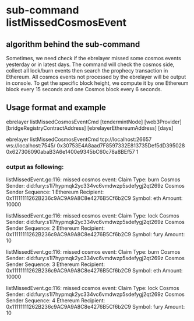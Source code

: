 # sub-command listMissedCosmosEvent

## algorithm behind the sub-command
Sometimes, we need check if the ebrelayer missed some cosmos events yesterday or in latest days. The command will check the cosmos side, collect all lock/burn events then search the prophecy transaction in Ethereum. All cosmos events not processed by the ebrelayer will be output in console. To get the specific block height, we compute it by one Ethereum block every 15 seconds and one Cosmos block every 6 seconds.

## Usage format and example
ebrelayer listMissedCosmosEventCmd [tendermintNode] [web3Provider] [bridgeRegistryContractAddress] [ebrelayerEthereumAddress] [days]

ebrelayer listMissedCosmosEventCmd tcp://localhost:26657 ws://localhost:7545/ 0x30753E4A8aad7F8597332E813735Def5dD395028 0x627306090abaB3A6e1400e9345bC60c78a8BEf57 1

### output as following:

listMissedEvent.go:116: missed cosmos event: 
Claim Type: burn
Cosmos Sender: did:fury:s1l7hypmqk2yc334vc6vmdwzp5sdefygj2qt269z
Cosmos Sender Sequence: 1
Ethereum Recipient: 0x11111111262B236c9AC9A9A8C8e4276B5Cf6b2C9
Symbol: eth
Amount: 10000

listMissedEvent.go:116: missed cosmos event: 
Claim Type: lock
Cosmos Sender: did:fury:s1l7hypmqk2yc334vc6vmdwzp5sdefygj2qt269z
Cosmos Sender Sequence: 2
Ethereum Recipient: 0x11111111262B236c9AC9A9A8C8e4276B5Cf6b2C9
Symbol: fury
Amount: 10

listMissedEvent.go:116: missed cosmos event: 
Claim Type: burn
Cosmos Sender: did:fury:s1l7hypmqk2yc334vc6vmdwzp5sdefygj2qt269z
Cosmos Sender Sequence: 3
Ethereum Recipient: 0x11111111262B236c9AC9A9A8C8e4276B5Cf6b2C9
Symbol: eth
Amount: 10000

listMissedEvent.go:116: missed cosmos event: 
Claim Type: lock
Cosmos Sender: did:fury:s1l7hypmqk2yc334vc6vmdwzp5sdefygj2qt269z
Cosmos Sender Sequence: 4
Ethereum Recipient: 0x11111111262B236c9AC9A9A8C8e4276B5Cf6b2C9
Symbol: fury
Amount: 10
